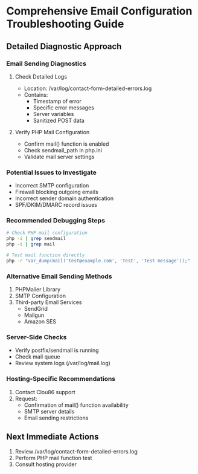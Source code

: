 # Comprehensive Email Configuration Troubleshooting Guide

## Detailed Diagnostic Approach

### Email Sending Diagnostics
1. Check Detailed Logs
   - Location: /var/log/contact-form-detailed-errors.log
   - Contains:
     * Timestamp of error
     * Specific error messages
     * Server variables
     * Sanitized POST data

2. Verify PHP Mail Configuration
   - Confirm mail() function is enabled
   - Check sendmail_path in php.ini
   - Validate mail server settings

### Potential Issues to Investigate
- Incorrect SMTP configuration
- Firewall blocking outgoing emails
- Incorrect sender domain authentication
- SPF/DKIM/DMARC record issues

### Recommended Debugging Steps
```bash
# Check PHP mail configuration
php -i | grep sendmail
php -i | grep mail

# Test mail function directly
php -r "var_dump(mail('test@example.com', 'Test', 'Test message'));"
```

### Alternative Email Sending Methods
1. PHPMailer Library
2. SMTP Configuration
3. Third-party Email Services
   - SendGrid
   - Mailgun
   - Amazon SES

### Server-Side Checks
- Verify postfix/sendmail is running
- Check mail queue
- Review system logs (/var/log/mail.log)

### Hosting-Specific Recommendations
1. Contact Clou86 support
2. Request:
   - Confirmation of mail() function availability
   - SMTP server details
   - Email sending restrictions

## Next Immediate Actions
1. Review /var/log/contact-form-detailed-errors.log
2. Perform PHP mail function test
3. Consult hosting provider
